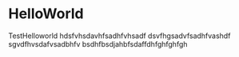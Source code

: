# HelloWorld
TestHelloworld
hdsfvhsdavhfsadhfvhsadf
dsvfhgsadvfsadhfvashdf
sgvdfhvsdafvsadbhfv
bsdhfbsdjahbfsdaffdhfghfghfgh
